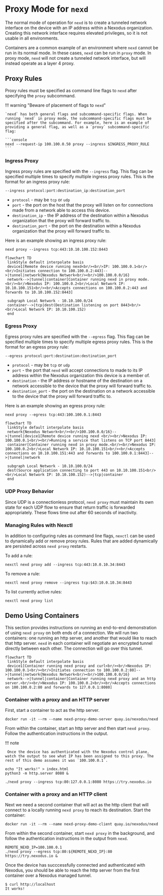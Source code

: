 # Proxy Mode for `nexd`

The normal mode of operation for `nexd` is to create a tunneled network interface on the device with an IP address within a Nexodus organization. Creating this network interface requires elevated privileges, so it is not usable in all environments.

Containers are a common example of an environment where `nexd` cannot be run in its normal mode. In these cases, `nexd` can be run in `proxy` mode. In proxy mode, `nexd` will not create a tunneled network interface, but will instead operate as a layer 4 proxy.

## Proxy Rules

Proxy rules must be specified as command line flags to `nexd` after specifying the `proxy` subcommand.

!!! warning "Beware of placement of flags to `nexd`"

    `nexd` has both general flags and subcommand-specific flags. When running `nexd` in proxy mode, the subcommand-specific flags must be specified after the subcommand. For example, here is an example of providing a general flag, as well as a `proxy` subcommand-specific flag:

    ```console
    nexd --request-ip 100.100.0.50 proxy --ingress $INGRESS_PROXY_RULE
    ```

### Ingress Proxy

Ingress proxy rules are specified with the `--ingress` flag. This flag can be specified multiple times to specify multiple ingress proxy rules. This is the format for an ingress proxy rule:

```console
--ingress protocol:port:destination_ip:destination_port
```

* `protocol` - may be `tcp` or `udp`
* `port` - the port on the host that the proxy will listen on for connections made from a network able to access this device.
* `destination_ip` - the IP address of the destination within a Nexodus organization that the proxy will forward traffic to.
* `destination_port` - the port on the destination within a Nexodus organization that the proxy will forward traffic to.

Here is an example showing an ingress proxy rule:

```console
nexd proxy --ingress tcp:443:10.10.100.152:8443
```

```mermaid
flowchart TD
 linkStyle default interpolate basis
 device1[Remote device running nexd<br/><br/>IP: 100.100.0.1<br/><br/>Initiates connection to 100.100.0.2:443]-->|tunnel|network{Nexodus Network<br/><br/>100.100.0.0/16}
 network-->|tunnel|container[Container running nexd in proxy mode.<br/><br/>Nexodus IP: 100.100.0.2<br/>Local Network IP: 10.10.100.151<br/><br/>Accepts connections on 100.100.0.2:443 and forwards to 10.10.100.152:8443]

 subgraph Local Network - 10.10.100.0/24
 container-->|tcp|dest(Destination listening on port 8443<br/><br/>Local Network IP: 10.10.100.152)
 end
```

### Egress Proxy

Egress proxy rules are specified with the `--egress` flag. This flag can be specified multiple times to specify multiple egress proxy rules. This is the format for an egress proxy rule:

```console
--egress protocol:port:destination:destination_port
```

* `protocol` - may be `tcp` or `udp`
* `port` - the port that `nexd` will accept connections to made to its IP address within the Nexodus organization this device is a member of.
* `destination` - the IP address or hostname of the destination on a network accessible to the device that the proxy will forward traffic to.
* `destination_port` - the port on the destination on a network accessible to the device that the proxy will forward traffic to.

Here is an example showing an egress proxy rule:

```console
nexd proxy --egress tcp:443:100.100.0.1:8443
```

```mermaid
flowchart TD
 linkStyle default interpolate basis
 network{Nexodus Network<br/><br/>100.100.0.0/16}-->|tunnel|device1[Remote device running nexd <br/><br/>Nexodus IP: 100.100.0.1<br/><br/>Running a service that listens on TCP port 8443]
 container[Container running nexd in proxy mode.<br/><br/>Nexodus IP: 100.100.0.2<br/>Local Network IP: 10.10.100.151<br/><br/>Accepts connections on 10.10.100.151:443 and forwards to 100.100.0.1:8443]-->|tunnel|network

 subgraph Local Network - 10.10.100.0/24
 dest(Source application connecting to port 443 on 10.10.100.151<br/><br/>Local Network IP: 10.10.100.152)-->|tcp|container
 end
```

### UDP Proxy Behavior

Since UDP is a connectionless protocol, `nexd proxy` must maintain its own state for each UDP flow to ensure that return traffic is forwarded appropriately. These flows time out after 60 seconds of inactivity.

### Managing Rules with Nexctl

In addition to configuring rules as command line flags, `nexctl` can be used to dynamically add or remove proxy rules. Rules that are added dynamically are persisted across `nexd proxy` restarts.

To add a rule:

```console
nexctl nexd proxy add --ingress tcp:443:10.0.10.34:8443
```

To remove a rule:

```console
nexctl nexd proxy remove --ingress tcp:$43:10.0.10.34:8443
```

To list currently active rules:

```console
nexctl nexd proxy list
```

## Demo Using Containers

This section provides instructions on running an end-to-end demonstration of using `nexd proxy` on both ends of a connection. We will run two containers: one running an http server, and another that would like to reach that http server. `nexd` in each container will negotiate an encrypted tunnel directly between each other. The connection will go over this tunnel.

```mermaid
flowchart TD
 linkStyle default interpolate basis
 device1[Container running nexd proxy and curl<br/><br/>Nexodus IP: 100.100.0.1<br/><br/>Initiates connection to 100.100.0.2:80]-->|tunnel|network{Nexodus Network<br/><br/>100.100.0.0/16}
 network-->|tunnel|container[Container running nexd proxy and an http server.<br/><br/>Nexodus IP: 100.100.0.2<br/><br/>Accepts connections on 100.100.0.2:80 and forwards to 127.0.0.1:8080]
```

### Container with a proxy and an HTTP server

 First, start a container to act as the http server.

```console
docker run -it --rm --name nexd-proxy-demo-server quay.io/nexodus/nexd
```

From within the container, start an http server and then start `nexd proxy`. Follow the authentication instructions in the output.

!!! note

     Once the device has authenticated with the Nexodus control plane, watch the output to see what IP has been assigned to this proxy. The rest of this demo assumes it was `100.100.0.1`.

```console
echo "It works!" > index.html
python3 -m http.server 8080 &

./nexd proxy --ingress tcp:80:127.0.0.1:8080 https://try.nexodus.io
```

### Container with a proxy and an HTTP client

Next we need a second container that will act as the http client that will connect to a locally running `nexd proxy` to reach its destination. Start the container:

```console
docker run -it --rm --name nexd-proxy-demo-client quay.io/nexodus/nexd
```

From within the second container, start `nexd proxy` in the background, and follow the authentication instructions in the output from `nexd`.

```console
REMOTE_NEXD_IP=100.100.0.1
./nexd proxy --egress tcp:80:${REMOTE_NEXD_IP}:80 https://try.nexodus.io &
```

Once the device has succcessfully connected and authenticated with Nexodus, you should be able to reach the http server from the first container over a Nexodus managed tunnel.

```console
$ curl http://localhost
It works!
```